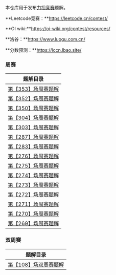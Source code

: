 本仓库用于发布[力扣竞赛](https://leetcode.cn/contest/)题解。



**Leetcode竞赛：**https://leetcode.cn/contest/

**OI wiki:**https://oi-wiki.org/contest/resources/

**洛谷：**https://www.luogu.com.cn/

**分数预测：**https://lccn.lbao.site/



### 周赛

| 题解目录                                                     |
| ------------------------------------------------------------ |
| [第【353】场周赛题解](https://github.com/hzchenxiaobin/LeetcodeContest/blob/master/%E5%91%A8%E8%B5%9B/Leetcode%E7%AC%AC%E3%80%90353%E3%80%91%E5%9C%BA%E5%91%A8%E8%B5%9B%E9%A2%98%E8%A7%A3.md) |
| [第【352】场周赛题解](https://github.com/hzchenxiaobin/LeetcodeContest/blob/master/%E5%91%A8%E8%B5%9B/LeetCode%E7%AC%AC%E3%80%90352%E3%80%91%E5%9C%BA%E5%91%A8%E8%B5%9B%E9%A2%98%E8%A7%A3.md) |
| [第【350】场周赛题解](https://github.com/hzchenxiaobin/LeetcodeContest/blob/master/%E5%91%A8%E8%B5%9B/LeetCode%E7%AC%AC%E3%80%90350%E3%80%91%E5%9C%BA%E5%91%A8%E8%B5%9B%E9%A2%98%E8%A7%A3.md) |
| [第【304】场周赛题解](https://github.com/hzchenxiaobin/LeetcodeContest/blob/master/%E5%91%A8%E8%B5%9B/LeetCode%E7%AC%AC%E3%80%90304%E3%80%91%E5%9C%BA%E5%91%A8%E8%B5%9B%E9%A2%98%E8%A7%A3.md) |
| [第【303】场周赛题解](https://github.com/hzchenxiaobin/LeetcodeContest/blob/master/%E5%91%A8%E8%B5%9B/LeetCode%E7%AC%AC%E3%80%90303%E3%80%91%E5%9C%BA%E5%91%A8%E8%B5%9B%E9%A2%98%E8%A7%A3.md) |
| [第【287】场周赛题解](https://github.com/hzchenxiaobin/LeetcodeContest/blob/master/%E5%91%A8%E8%B5%9B/LeetCode%E7%AC%AC%E3%80%90287%E3%80%91%E5%9C%BA%E5%91%A8%E8%B5%9B%E9%A2%98%E8%A7%A3.md) |
| [第【283】场周赛题解](https://github.com/hzchenxiaobin/LeetcodeContest/blob/master/%E5%91%A8%E8%B5%9B/LeetCode%E7%AC%AC%E3%80%90283%E3%80%91%E5%9C%BA%E5%91%A8%E8%B5%9B%E9%A2%98%E8%A7%A3.md) |
| [第【276】场周赛题解](https://github.com/hzchenxiaobin/LeetcodeContest/blob/master/%E5%91%A8%E8%B5%9B/LeetCode%E7%AC%AC%E3%80%90276%E3%80%91%E5%9C%BA%E5%91%A8%E8%B5%9B%E9%A2%98%E8%A7%A3.md) |
| [第【275】场周赛题解](http://c.nxw.so/8upNI)                 |
| [第【274】场周赛题解](https://github.com/hzchenxiaobin/LeetcodeContest/blob/master/%E5%91%A8%E8%B5%9B/LeetCode%E7%AC%AC%E3%80%90274%E3%80%91%E5%9C%BA%E5%91%A8%E8%B5%9B%E9%A2%98%E8%A7%A3.md) |
| [第【273】场周赛题解](https://github.com/hzchenxiaobin/LeetcodeContest/blob/master/%E5%91%A8%E8%B5%9B/LeetCode%E7%AC%AC%E3%80%90273%E3%80%91%E5%9C%BA%E5%91%A8%E8%B5%9B%E9%A2%98%E8%A7%A3.md) |
| [第【272】场周赛题解](https://github.com/hzchenxiaobin/LeetcodeContest/blob/master/%E5%91%A8%E8%B5%9B/LeetCode%E7%AC%AC%E3%80%90272%E3%80%91%E5%9C%BA%E5%91%A8%E8%B5%9B%E9%A2%98%E8%A7%A3.md) |
| [第【271】场周赛题解](https://github.com/hzchenxiaobin/LeetcodeContest/blob/master/%E5%91%A8%E8%B5%9B/LeetCode%E7%AC%AC%E3%80%90271%E3%80%91%E5%9C%BA%E5%91%A8%E8%B5%9B%E9%A2%98%E8%A7%A3.md) |
| [第【270】场周赛题解](https://github.com/hzchenxiaobin/LeetcodeContest/blob/master/%E5%91%A8%E8%B5%9B/LeetCode%E7%AC%AC%E3%80%90270%E3%80%91%E5%9C%BA%E5%91%A8%E8%B5%9B%E9%A2%98%E8%A7%A3.md) |
| [第【269】场周赛题解](https://github.com/hzchenxiaobin/LeetcodeContest/blob/master/%E5%91%A8%E8%B5%9B/LeetCode%E7%AC%AC%E3%80%90269%E3%80%91%E5%9C%BA%E5%91%A8%E8%B5%9B%E9%A2%98%E8%A7%A3.md) |



### 双周赛

| 题解目录                                                     |
| ------------------------------------------------------------ |
| [第【108】场双周赛题解](https://github.com/hzchenxiaobin/LeetcodeContest/blob/master/%E5%8F%8C%E5%91%A8%E8%B5%9B/LeetCode%E7%AC%AC%E3%80%90108%E3%80%91%E5%9C%BA%E5%8F%8C%E5%91%A8%E8%B5%9B%E9%A2%98%E8%A7%A3.md) |

